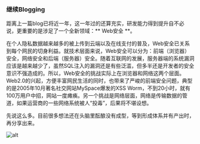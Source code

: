 ### 继续Blogging

距离上一篇blog已将近一年，这一年过的还算充实，研发能力得到提升自不必说，更重要的是涉足了一个全新领域：** Web安全 **。

在个人隐私数据越来越多的被上传到云端以及在线支付的普及，Web安全已关系到每个网民的切身利益。就技术层面来说，Web安全可以分为：前端（浏览器）安全，网络安全和后端（服务器）安全。随着互联网的发展，服务器端的系统漏洞应该是越来越少了，虽然SQL注入的漏洞还是有些泛滥，但多半还是开发者的安全意识不强造成的。所以，Web安全的挑战实际上在浏览器和网络这两个层面。Web2.0的兴起，方便丰富网民生活的同时，也带来了严峻的前端安全问题，典型的是2005年10月著名社交网站MySpace爆发的XSS Worm，不到20小时，就有100万用户中招，网站一度瘫痪。另一个挑战是网络层面，网络是传输数据的管道，如果运营商的一些网络系统被人“投毒”，后果将不堪设想。

先说这么多。目前很多想法还在头脑里酝酿没有成型，等到形成体系并有产出时，再分享出来。

![alt](http://p2.qhimg.com/t01179a68f9624f3e1a.jpg)